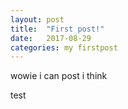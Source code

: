 ```yaml
---
layout: post
title:  "First post!"
date:   2017-08-29
categories: my firstpost
---
```


wowie i can post i think
<body>
  <p>test</p>
  </body>
  

